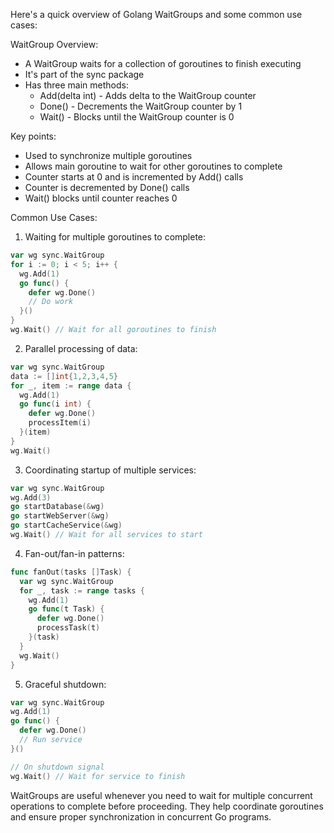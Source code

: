 Here's a quick overview of Golang WaitGroups and some common use cases:

WaitGroup Overview:
- A WaitGroup waits for a collection of goroutines to finish executing
- It's part of the sync package
- Has three main methods:
  - Add(delta int) - Adds delta to the WaitGroup counter
  - Done() - Decrements the WaitGroup counter by 1 
  - Wait() - Blocks until the WaitGroup counter is 0

Key points:
- Used to synchronize multiple goroutines
- Allows main goroutine to wait for other goroutines to complete
- Counter starts at 0 and is incremented by Add() calls
- Counter is decremented by Done() calls
- Wait() blocks until counter reaches 0

Common Use Cases:

1. Waiting for multiple goroutines to complete:

```go
var wg sync.WaitGroup
for i := 0; i < 5; i++ {
  wg.Add(1)
  go func() {
    defer wg.Done()
    // Do work
  }()
}
wg.Wait() // Wait for all goroutines to finish
```

2. Parallel processing of data:

```go
var wg sync.WaitGroup
data := []int{1,2,3,4,5}
for _, item := range data {
  wg.Add(1)
  go func(i int) {
    defer wg.Done()
    processItem(i)
  }(item)
}
wg.Wait()
```

3. Coordinating startup of multiple services:

```go
var wg sync.WaitGroup
wg.Add(3)
go startDatabase(&wg)
go startWebServer(&wg) 
go startCacheService(&wg)
wg.Wait() // Wait for all services to start
```

4. Fan-out/fan-in patterns:

```go
func fanOut(tasks []Task) {
  var wg sync.WaitGroup
  for _, task := range tasks {
    wg.Add(1)
    go func(t Task) {
      defer wg.Done()
      processTask(t)
    }(task)
  }
  wg.Wait()
}
```

5. Graceful shutdown:

```go
var wg sync.WaitGroup
wg.Add(1)
go func() {
  defer wg.Done()
  // Run service
}()

// On shutdown signal
wg.Wait() // Wait for service to finish
```

WaitGroups are useful whenever you need to wait for multiple concurrent operations to complete before proceeding. They help coordinate goroutines and ensure proper synchronization in concurrent Go programs.